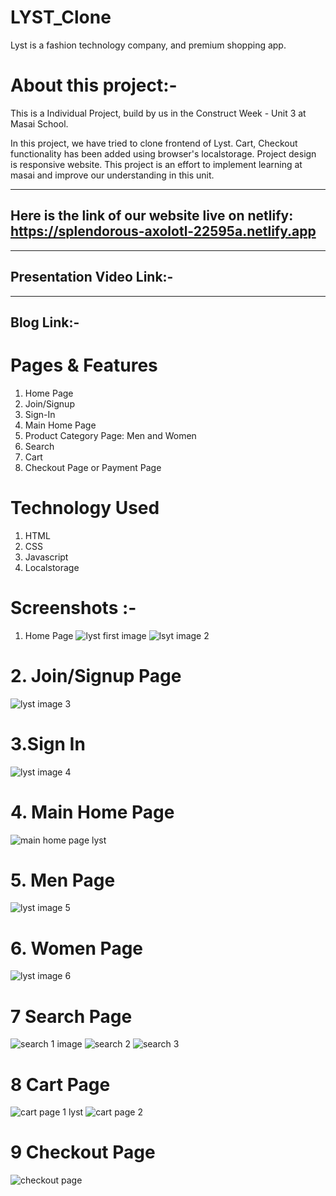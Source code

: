 # LYST_Clone

Lyst is a fashion technology company, and premium shopping app.

# About this project:-

This is a Individual Project, build by us in the Construct Week - Unit 3 at Masai School.

In this project, we have tried to clone frontend of Lyst. Cart, Checkout functionality has been added using browser's localstorage.
Project design is responsive website. This project is an effort to implement learning at masai and improve our understanding in this unit.

___________________________________________________________________________________________________________________________________________________

## Here is the link of our website live on netlify: https://splendorous-axolotl-22595a.netlify.app
__________________________________________________________________________________________________________________________________________

## Presentation Video Link:-
___________________________________________________________________________________________________________________________________________________

## Blog Link:-


# Pages & Features 
 
 1. Home Page
 2. Join/Signup
 3. Sign-In
 4. Main Home Page
 5. Product Category Page: Men and Women
 6. Search
 7. Cart
 8. Checkout Page or Payment Page
 
  # Technology Used
 
 1. HTML
 2. CSS
 3. Javascript
 4. Localstorage

# Screenshots :-
1. Home Page
![lyst first image](https://user-images.githubusercontent.com/92791586/173990127-36bea0e4-1383-48cb-a4c0-9aa42badb3e2.PNG)
![lsyt image 2](https://user-images.githubusercontent.com/92791586/173990174-bd88bc76-8722-4b1c-a3b4-e29cbfaa2d38.PNG)

# 2. Join/Signup Page
![lyst image 3](https://user-images.githubusercontent.com/92791586/173990267-e09a7afb-c3c3-4faa-9da1-b37b3296a591.PNG)

# 3.Sign In
![lyst image 4](https://user-images.githubusercontent.com/92791586/173990278-8ed3c18c-2783-4b1a-acdb-9b0cb7ec17fd.PNG)

# 4. Main Home Page
![main home page lyst](https://user-images.githubusercontent.com/92791586/173990302-7ba773ec-68ab-4a1f-a168-d8a516ef98a6.PNG)

# 5. Men Page
![lyst image 5](https://user-images.githubusercontent.com/92791586/173990372-e49cf52b-6957-4452-ac28-d5a7f77de694.PNG)

# 6. Women Page
![lyst image 6](https://user-images.githubusercontent.com/92791586/173990396-ed1c4fb5-a1ab-4ac0-a0ea-ea6e3bd2c298.PNG)

# 7 Search Page
 ![search 1 image](https://user-images.githubusercontent.com/92791586/173992223-e77f9a9c-1609-4917-a0ac-1ae25a02349f.PNG)
![search 2](https://user-images.githubusercontent.com/92791586/173992261-5a883a51-540b-41ad-9c5c-fc22a4b820af.PNG)
![search 3](https://user-images.githubusercontent.com/92791586/173992297-2d3ad6e6-599d-4520-9198-4d02119de8f2.PNG)


# 8 Cart Page
![cart page 1 lyst](https://user-images.githubusercontent.com/92791586/173990499-29af82e7-7ef2-451f-97a1-4a2b728cf17f.PNG)
![cart page 2](https://user-images.githubusercontent.com/92791586/173990518-719ebf07-d3a3-40fd-804d-ce28e10d355c.PNG)

# 9 Checkout Page
![checkout page](https://user-images.githubusercontent.com/92791586/173990537-886c22df-8fdf-440d-a593-ccc556f58aa5.PNG)


  

 
